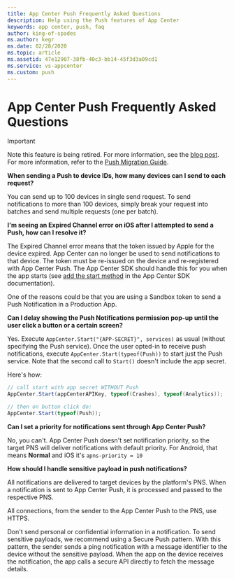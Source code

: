 ```yaml
---
title: App Center Push Frequently Asked Questions
description: Help using the Push features of App Center
keywords: app center, push, faq
author: king-of-spades
ms.author: kegr
ms.date: 02/28/2020
ms.topic: article
ms.assetid: 47e12907-38fb-40c3-bb14-45f3d3a09cd1
ms.service: vs-appcenter
ms.custom: push
---
```


# App Center Push Frequently Asked Questions

> [!IMPORTANT]
> Note this feature is being retired. For more information, see the [blog post](https://devblogs.microsoft.com/appcenter/app-center-mbaas-retirement/). For more information, refer to the [Push Migration Guide](~/migration/push/index.md).

**When sending a Push to device IDs, how many devices can I send to each request?**

You can send up to 100 devices in single send request. To send notifications to more than 100 devices, simply break your request into batches and send multiple requests (one per batch).

**I'm seeing an Expired Channel error on iOS after I attempted to send a Push, how can I resolve it?**

The Expired Channel error means that the token issued by Apple for the device expired. App Center can no longer be used to send notifications to that device. The token must be re-issued on the device and re-registered with App Center Push. The App Center SDK should handle this for you when the app starts (see [add the start method](https://docs.microsoft.com/appcenter/sdk/push/ios#22-add-the-startwithservices-method) in the App Center SDK documentation).

One of the reasons could be that you are using a Sandbox token to send a Push Notification in a Production App.

**Can I delay showing the Push Notifications permission pop-up until the user click a button or a certain screen?**

Yes. Execute `AppCenter.Start("{APP-SECRET}", services)` as usual (without specifying the Push service). Once the user opted-in to receive push notifications, execute `AppCenter.Start(typeof(Push))` to start just the Push service.
Note that the second call to `Start()` doesn't include the app secret.

Here's how:

```csharp
// call start with app secret WITHOUT Push
AppCenter.Start(appCenterAPIKey, typeof(Crashes), typeof(Analytics));

// then on button click do:
AppCenter.Start(typeof(Push));
```

**Can I set a priority for notifications sent through App Center Push?**

No, you can't. App Center Push doesn't set notification priority, so the target PNS will deliver notifications with default priority. For Android, that means **Normal** and iOS it's `apns-priority = 10`

**How should I handle sensitive payload in push notifications?**

All notifications are delivered to target devices by the platform's PNS. When a notification is sent to App Center Push, it is processed and passed to the respective PNS.

All connections, from the sender to the App Center Push to the PNS, use HTTPS.

Don't send personal or confidential information in a notification. To send sensitive payloads, we recommend using a Secure Push pattern. With this pattern, the sender sends a ping notification with a message identifier to the device without the sensitive payload. When the app on the device receives the notification, the app calls a secure API directly to fetch the message details.